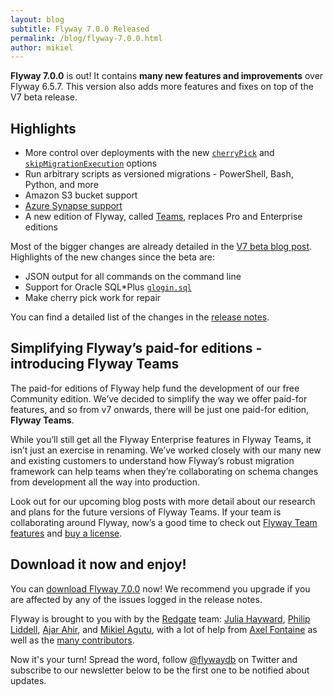 ```yaml
---
layout: blog
subtitle: Flyway 7.0.0 Released
permalink: /blog/flyway-7.0.0.html
author: mikiel
---
```


**Flyway 7.0.0** is out! It contains **many new features and improvements** over Flyway 6.5.7. This version also adds more features and fixes on top of the V7 beta release.

## Highlights

- More control over deployments with the new [`cherryPick`](/documentation/configuration/configuration/cherryPick) and [`skipMigrationExecution`](/documentation/configuration/configuration/skipExecutingMigrations) options
- Run arbitrary scripts as versioned migrations - PowerShell, Bash, Python, and more
- Amazon S3 bucket support
- [Azure Synapse support](/documentation/database/azuresynapse)
- A new edition of Flyway, called [Teams](/download), replaces Pro and Enterprise editions

Most of the bigger changes are already detailed in the [V7 beta blog post](/blog/flyway-7.0.0-beta). Highlights of the new changes since the beta are:

- JSON output for all commands on the command line
- Support for Oracle SQL*Plus [`glogin.sql`](/documentation/database/oracle#site-profile-gloginsql--user-profiles-loginsql)
- Make cherry pick work for repair

You can find a detailed list of the changes in the [release notes](/documentation/releaseNotes#7.0.0).

## Simplifying Flyway’s paid-for editions - introducing Flyway Teams

The paid-for editions of Flyway help fund the development of our free Community edition. We’ve decided to simplify the way we offer paid-for features, and so from v7 onwards, there will be just one paid-for edition, **Flyway Teams**.

While you’ll still get all the Flyway Enterprise features in Flyway Teams, it isn’t just an exercise in renaming. We’ve worked closely with our many new and existing customers to understand how Flyway’s robust migration framework can help teams when they’re collaborating on schema changes from development all the way into production. 

Look out for our upcoming blog posts with more detail about our research and plans for the future versions of Flyway Teams. If your team is collaborating around Flyway, now’s a good time to check out [Flyway Team features](https://flywaydb.org/download/) and [buy a license](https://flywaydb.org/download/teams). 

## Download it now and enjoy!

You can [download Flyway 7.0.0](/download) now! We recommend you upgrade if you are affected by any
of the issues logged in the release notes.

Flyway is brought to you with <i class="fa fa-heart"></i> by the [Redgate](https://red-gate.com) team:
[Julia Hayward](https://twitter.com/Julia_Hayward),
[Philip Liddell](https://github.com/Lyeeedar), [Ajar Ahir](https://github.com/DoodleBobBuffPants), and [Mikiel Agutu](https://twitter.com/mikielagutu),
with a lot of help from [Axel Fontaine](https://twitter.com/axelfontaine)
as well as the [many contributors](/documentation/contribute/hallOfFame).

Now it's your turn! Spread the word, follow [@flywaydb](https://twitter.com/flywaydb) on Twitter and
subscribe to our newsletter below to be the first one to be notified about updates.
